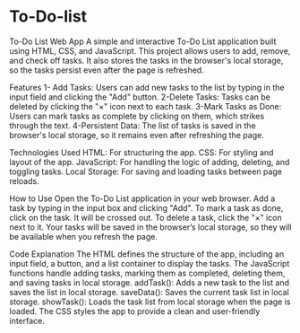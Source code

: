 # To-Do-list


To-Do List Web App
A simple and interactive To-Do List application built using HTML, CSS, and JavaScript. This project allows users to add, remove, and check off tasks. It also stores the tasks in the browser's local storage, so the tasks persist even after the page is refreshed.

Features
1- Add Tasks: Users can add new tasks to the list by typing in the input field and clicking the "Add" button.
2-Delete Tasks: Tasks can be deleted by clicking the "×" icon next to each task.
3-Mark Tasks as Done: Users can mark tasks as complete by clicking on them, which strikes through the text.
4-Persistent Data: The list of tasks is saved in the browser's local storage, so it remains even after refreshing the page.

Technologies Used
HTML: For structuring the app.
CSS: For styling and layout of the app.
JavaScript: For handling the logic of adding, deleting, and toggling tasks.
Local Storage: For saving and loading tasks between page reloads.

How to Use
Open the To-Do List application in your web browser.
Add a task by typing in the input box and clicking "Add".
To mark a task as done, click on the task. It will be crossed out.
To delete a task, click the "×" icon next to it.
Your tasks will be saved in the browser’s local storage, so they will be available when you refresh the page.

Code Explanation
The HTML defines the structure of the app, including an input field, a button, and a list container to display the tasks.
The JavaScript functions handle adding tasks, marking them as completed, deleting them, and saving tasks in local storage.
addTask(): Adds a new task to the list and saves the list in local storage.
saveData(): Saves the current task list in local storage.
showTask(): Loads the task list from local storage when the page is loaded.
The CSS styles the app to provide a clean and user-friendly interface.
